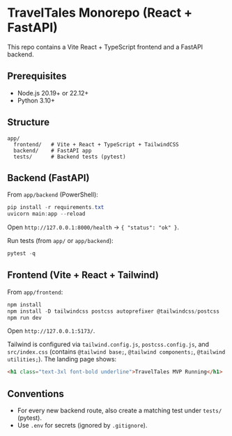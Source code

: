 # TravelTales Monorepo (React + FastAPI)

This repo contains a Vite React + TypeScript frontend and a FastAPI backend.

## Prerequisites

- Node.js 20.19+ or 22.12+
- Python 3.10+

## Structure

```
app/
  frontend/   # Vite + React + TypeScript + TailwindCSS
  backend/    # FastAPI app
  tests/      # Backend tests (pytest)
```

## Backend (FastAPI)

From `app/backend` (PowerShell):

```powershell
pip install -r requirements.txt
uvicorn main:app --reload
```

Open `http://127.0.0.1:8000/health` → `{ "status": "ok" }`.

Run tests (from `app/` or `app/backend`):

```powershell
pytest -q
```

## Frontend (Vite + React + Tailwind)

From `app/frontend`:

```powershell
npm install
npm install -D tailwindcss postcss autoprefixer @tailwindcss/postcss
npm run dev
```

Open `http://127.0.0.1:5173/`.

Tailwind is configured via `tailwind.config.js`, `postcss.config.js`, and `src/index.css` (contains `@tailwind base;`, `@tailwind components;`, `@tailwind utilities;`). The landing page shows:

```html
<h1 class="text-3xl font-bold underline">TravelTales MVP Running</h1>
```

## Conventions

- For every new backend route, also create a matching test under `tests/` (pytest).
- Use `.env` for secrets (ignored by `.gitignore`).
